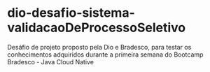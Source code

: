 # dio-desafio-sistema-validacaoDeProcessoSeletivo
Desáfio de projeto proposto pela Dio e Bradesco, para testar os conhecimentos adquiridos durante a primeira semana do Bootcamp Bradesco - Java Cloud Native
